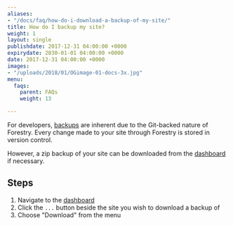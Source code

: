 ```yaml
---
aliases:
- "/docs/faq/how-do-i-download-a-backup-of-my-site/"
title: How do I backup my site?
weight: 1
layout: single
publishdate: 2017-12-31 04:00:00 +0000
expirydate: 2030-01-01 04:00:00 +0000
date: 2017-12-31 04:00:00 +0000
images:
- "/uploads/2018/01/OGimage-01-docs-3x.jpg"
menu:
  faqs:
    parent: FAQs
    weight: 13

---
```

For developers, [backups](https://hosting.review/web-hosting-glossary/#14) are inherent due to the Git-backed nature of Forestry. Every change made to your site through Forestry is stored in version control.

However, a zip backup of your site can be downloaded from the [dashboard](https://app.forestry.io/dashboard) if necessary.

## Steps
1. Navigate to the [dashboard](https://app.forestry.io/dashboard)
2. Click the `...` button beside the site you wish to download a backup of
3. Choose "Download" from the menu
